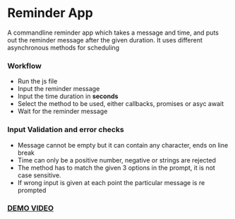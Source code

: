 # Reminder App

A commandline reminder app which takes a message and time, and puts out the reminder message after the given duration. It uses different asynchronous methods for scheduling

### Workflow

- Run the js file
- Input the reminder message
- Input the time duration in **seconds**
- Select the method to be used, either callbacks, promises or asyc await
- Wait for the reminder message

### Input Validation and error checks

- Message cannot be empty but it can contain any character, ends on line break
- Time can only be a positive number, negative or strings are rejected
- The method has to match the given 3 options in the prompt, it is not case sensitive.
- If wrong input is given at each point the particular message is re prompted

### [DEMO VIDEO](https://drive.google.com/file/d/1e3EUHcYMv50VT21fCDGE0D98UoK1O5_T/view?usp=drive_link)

